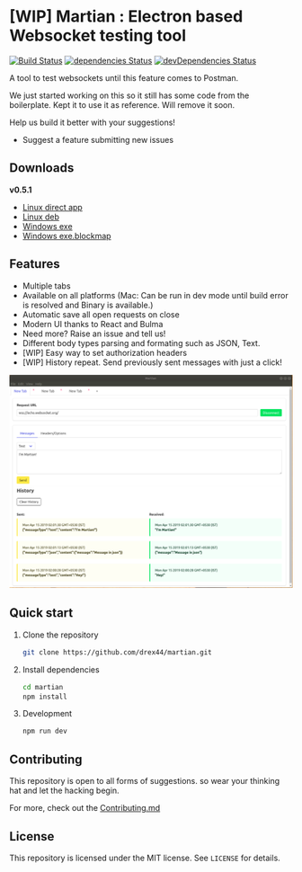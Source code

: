 # [WIP] Martian : Electron based Websocket testing tool

[![Build Status](https://api.travis-ci.org/drex44/martian.svg)](https://travis-ci.org/drex44/martian)
[![dependencies Status](https://david-dm.org/drex44/martian/status.svg)](https://david-dm.org/drex44/martian)
[![devDependencies Status](https://david-dm.org/drex44/martian/dev-status.svg)](https://david-dm.org/drex44/martian?type=dev)

A tool to test websockets until this feature comes to Postman.

We just started working on this so it still has some code from the boilerplate. Kept it to use it as
reference. Will remove it soon.

Help us build it better with your suggestions!

- Suggest a feature submitting new issues

## Downloads

**v0.5.1**

- [Linux direct app](https://github.com/drex44/martian/releases/download/untagged-429e43237639b36a063a/Martian-alpha.0.5.1.AppImage)
- [Linux deb](https://github.com/drex44/martian/releases/download/untagged-429e43237639b36a063a/martian_0.5.1_amd64.deb)
- [Windows exe](https://github.com/drex44/martian/releases/download/untagged-429e43237639b36a063a/Martian-alpha.Setup.0.5.1.exe)
- [Windows exe.blockmap](https://github.com/drex44/martian/releases/download/untagged-429e43237639b36a063a/Martian-alpha.Setup.0.5.1.exe.blockmap)

## Features

- Multiple tabs
- Available on all platforms (Mac: Can be run in dev mode until build error is resolved and Binary
  is available.)
- Automatic save all open requests on close
- Modern UI thanks to React and Bulma
- Need more? Raise an issue and tell us!
- Different body types parsing and formating such as JSON, Text.
- [WIP] Easy way to set authorization headers
- [WIP] History repeat. Send previously sent messages with just a click!

![Screenshot](/docs/ss1.jpg)

## Quick start

1. Clone the repository

   ```bash
   git clone https://github.com/drex44/martian.git
   ```

2. Install dependencies

   ```bash
   cd martian
   npm install
   ```

3. Development

   ```bash
   npm run dev
   ```

## Contributing

This repository is open to all forms of suggestions. so wear your thinking hat and let the hacking
begin.

For more, check out the
[Contributing.md](https://github.com/drex44/martian/blob/master/CONTRIBUTING.md)

## License

This repository is licensed under the MIT license. See `LICENSE` for details.
